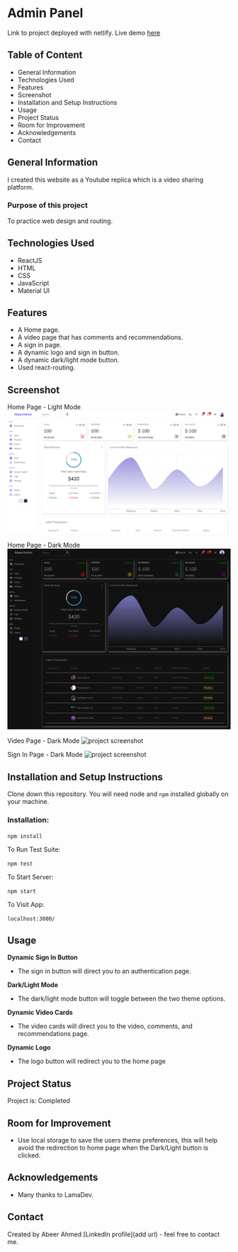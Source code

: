 # Admin Panel
Link to project deployed with netlify. Live demo [here](https://abeers-react-admin-panel.netlify.app/)

## Table of Content
* General Information
* Technologies Used
* Features
* Screenshot
* Installation and Setup Instructions
* Usage
* Project Status
* Room for Improvement
* Acknowledgements
* Contact

## General Information
I created this website as a Youtube replica which is a video sharing platform.

### Purpose of this project
To practice web design and routing.

## Technologies Used
* ReactJS
* HTML
* CSS
* JavaScript
* Material UI

## Features
* A Home page.
* A video page that has comments and recommendations.
* A sign in page.
* A dynamic logo and sign in button.
* A dynamic dark/light mode button.
* Used react-routing.

## Screenshot
Home Page - Light Mode
![project screenshot](home-light-mode.png)

Home Page - Dark Mode
![project screenshot](home-dark-mode.png)

Video Page - Dark Mode
![project screenshot](video-dark-mode.png)

Sign In Page - Dark Mode
![project screenshot](signin-dark-mode.png)

## Installation and Setup Instructions

Clone down this repository. You will need node and `npm` installed globally on your machine.

### Installation:

`npm install`

To Run Test Suite:

`npm test`

To Start Server:

`npm start`

To Visit App:

`localhost:3000/`

## Usage

**Dynamic Sign In Button**

* The sign in button will direct you to an authentication page.

**Dark/Light Mode**

* The dark/light mode button will toggle between the two theme options.

**Dynamic Video Cards**

* The video cards will direct you to the video, comments, and recommendations page.

**Dynamic Logo**

* The logo button will redirect you to the home page

## Project Status
Project is: Completed

## Room for Improvement
* Use local storage to save the users theme preferences, this will help avoid the redirection to home page when the Dark/Light button is clicked.

## Acknowledgements
* Many thanks to LamaDev.

## Contact
Created by Abeer Ahmed [LinkedIn profile](add url) - feel free to contact me.

